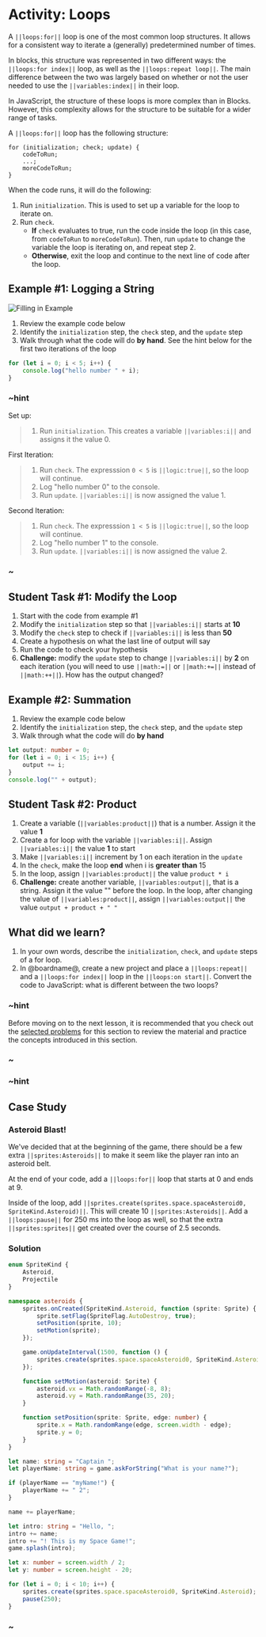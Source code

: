 # Activity: Loops

A ``||loops:for||`` loop is one of the most common loop structures. It allows for a consistent way to iterate a (generally) predetermined number of times.

In blocks, this structure was represented in two different ways: the ``||loops:for index||`` loop, as well as the ``||loops:repeat loop||``. The main difference between the two was largely based on whether or not the user needed to use the ``||variables:index||`` in their loop.

In JavaScript, the structure of these loops is more complex than in Blocks. However, this complexity allows for the structure to be suitable for a wider range of tasks.

A ``||loops:for||`` loop has the following structure:

```typescript-ignore
for (initialization; check; update) {
    codeToRun;
    ...;
    moreCodeToRun;
}
```

When the code runs, it will do the following:

1. Run ``initialization``. This is used to set up a variable for the loop to iterate on.
2. Run ``check``.
    * **If** ``check`` evaluates to true, run the code inside the loop (in this case, from ``codeToRun`` to ``moreCodeToRun``). Then, run ``update`` to change the variable the loop is iterating on, and repeat step 2.
    * **Otherwise**, exit the loop and continue to the next line of code after the loop.

## Example #1: Logging a String

![Filling in Example](/static/courses/csintro3/structure/filling-loop.gif)

1. Review the example code below
2. Identify the ``initialization`` step, the ``check`` step, and the ``update`` step
3. Walk through what the code will do **by hand**. See the hint below for the first two iterations of the loop

```typescript
for (let i = 0; i < 5; i++) {
    console.log("hello number " + i);
}
```

### ~hint

Set up:

>1. Run ``initialization``. This creates a variable ``||variables:i||`` and assigns it the value 0.

First Iteration:

>1. Run ``check``. The expresssion ``0 < 5`` is ``||logic:true||``, so the loop will continue.
>2. Log "hello number 0" to the console.
>3. Run ``update``. ``||variables:i||`` is now assigned the value 1.

Second Iteration:

>1. Run ``check``. The expresssion ``1 < 5`` is ``||logic:true||``, so the loop will continue.
>2. Log "hello number 1" to the console.
>3. Run ``update``. ``||variables:i||`` is now assigned the value 2.

### ~

## Student Task #1: Modify the Loop

1. Start with the code from example #1
2. Modify the ``initialization`` step so that ``||variables:i||`` starts at **10**
3. Modify the ``check`` step to check if ``||variables:i||`` is less than **50**
4. Create a hypothesis on what the last line of output will say
5. Run the code to check your hypothesis
6. **Challenge:** modify the ``update`` step to change ``||variables:i||`` by **2** on each iteration (you will need to use ``||math:=||`` or ``||math:+=||`` instead of ``||math:++||``). How has the output changed?

## Example #2: Summation

1. Review the example code below
2. Identify the ``initialization`` step, the ``check`` step, and the ``update`` step
3. Walk through what the code will do **by hand**

```typescript
let output: number = 0;
for (let i = 0; i < 15; i++) {
    output += i;
}
console.log("" + output);
```

## Student Task #2: Product

1. Create a variable (``||variables:product||``) that is a number. Assign it the value **1**
2. Create a for loop with the variable ``||variables:i||``. Assign ``||variables:i||`` the value **1** to start
3. Make ``||variables:i||`` increment by 1 on each iteration in the ``update``
4. In the ``check``, make the loop **end** when i is **greater than** 15
5. In the loop, assign ``||variables:product||`` the value ``product * i``
6. **Challenge:** create another variable, ``||variables:output||``, that is a string. Assign it the value "" before the loop. In the loop, after changing the value of ``||variables:product||``, assign ``||variables:output||`` the value ``output + product + " "``

## What did we learn?

1. In your own words, describe the ``initialization``, ``check``, and ``update`` steps of a for loop.
2. In @boardname@, create a new project and place a ``||loops:repeat||`` and a ``||loops:for index||`` loop in the ``||loops:on start||``. Convert the code to JavaScript: what is different between the two loops?

### ~hint

Before moving on to the next lesson, it is recommended that you check out the [selected problems](/courses/csintro3/structure/loops-problems) for this section to review the material and practice the concepts introduced in this section.

### ~

### ~hint

## Case Study

### Asteroid Blast!

We've decided that at the beginning of the game, there should be a few extra ``||sprites:Asteroids||`` to make it seem like the player ran into an asteroid belt.

At the end of your code, add a ``||loops:for||`` loop that starts at 0 and ends at 9.

Inside of the loop, add ``||sprites.create(sprites.space.spaceAsteroid0, SpriteKind.Asteroid)||``. This will create 10 ``||sprites:Asteroids||``. Add a ``||loops:pause||`` for 250 ms into the loop as well, so that the extra ``||sprites:sprites||`` get created over the course of 2.5 seconds.

### Solution

```typescript
enum SpriteKind {
    Asteroid,
    Projectile
}

namespace asteroids {
    sprites.onCreated(SpriteKind.Asteroid, function (sprite: Sprite) {
        sprite.setFlag(SpriteFlag.AutoDestroy, true);
        setPosition(sprite, 10);
        setMotion(sprite);
    });

    game.onUpdateInterval(1500, function () {
        sprites.create(sprites.space.spaceAsteroid0, SpriteKind.Asteroid);
    });

    function setMotion(asteroid: Sprite) {
        asteroid.vx = Math.randomRange(-8, 8);
        asteroid.vy = Math.randomRange(35, 20);
    }

    function setPosition(sprite: Sprite, edge: number) {
        sprite.x = Math.randomRange(edge, screen.width - edge);
        sprite.y = 0;
    }
}

let name: string = "Captain ";
let playerName: string = game.askForString("What is your name?");

if (playerName == "myName!") {
    playerName += " 2";
}

name += playerName;

let intro: string = "Hello, ";
intro += name;
intro += "! This is my Space Game!";
game.splash(intro);

let x: number = screen.width / 2;
let y: number = screen.height - 20;

for (let i = 0; i < 10; i++) {
    sprites.create(sprites.space.spaceAsteroid0, SpriteKind.Asteroid);
    pause(250);
}
```

### ~